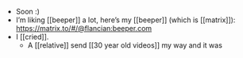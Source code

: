 - Soon :)
- I’m liking [[beeper]] a lot, here’s my [[beeper]] (which is [[matrix]]): https://matrix.to/#/@flancian:beeper.com
- I [[cried]].
  - A [[relative]] send [[30 year old videos]] my way and it was 
